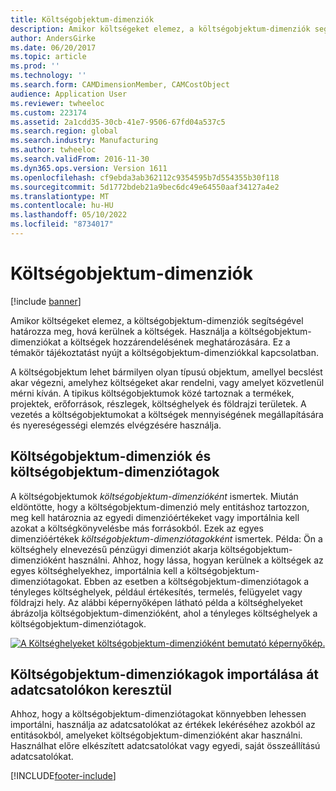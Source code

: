 ```yaml
---
title: Költségobjektum-dimenziók
description: Amikor költségeket elemez, a költségobjektum-dimenziók segítségével határozza meg, hová kerülnek a költségek. Használja a költségobjektum-dimenziókat a költségek hozzárendelésének meghatározására. Ez a témakör tájékoztatást nyújt a költségobjektum-dimenziókkal kapcsolatban.
author: AndersGirke
ms.date: 06/20/2017
ms.topic: article
ms.prod: ''
ms.technology: ''
ms.search.form: CAMDimensionMember, CAMCostObject
audience: Application User
ms.reviewer: twheeloc
ms.custom: 223174
ms.assetid: 2a1cdd35-30cb-41e7-9506-67fd04a537c5
ms.search.region: global
ms.search.industry: Manufacturing
ms.author: twheeloc
ms.search.validFrom: 2016-11-30
ms.dyn365.ops.version: Version 1611
ms.openlocfilehash: cf9ebda3ab362112c9354595b7d554355b30f118
ms.sourcegitcommit: 5d1772bdeb21a9bec6dc49e64550aaf34127a4e2
ms.translationtype: MT
ms.contentlocale: hu-HU
ms.lasthandoff: 05/10/2022
ms.locfileid: "8734017"
---
```

# <a name="cost-object-dimensions"></a>Költségobjektum-dimenziók

[!include [banner](../includes/banner.md)]

Amikor költségeket elemez, a költségobjektum-dimenziók segítségével határozza meg, hová kerülnek a költségek. Használja a költségobjektum-dimenziókat a költségek hozzárendelésének meghatározására. Ez a témakör tájékoztatást nyújt a költségobjektum-dimenziókkal kapcsolatban.

A költségobjektum lehet bármilyen olyan típusú objektum, amellyel becslést akar végezni, amelyhez költségeket akar rendelni, vagy amelyet közvetlenül mérni kíván. A tipikus költségobjektumok közé tartoznak a termékek, projektek, erőforrások, részlegek, költséghelyek és földrajzi területek. A vezetés a költségobjektumokat a költségek mennyiségének megállapítására és nyereségességi elemzés elvégzésére használja.

## <a name="cost-object-dimensions-and-cost-object-dimension-members"></a>Költségobjektum-dimenziók és költségobjektum-dimenziótagok
A költségobjektumok *költségobjektum-dimenzióként* ismertek. Miután eldöntötte, hogy a költségobjektum-dimenzió mely entitáshoz tartozzon, meg kell határoznia az egyedi dimenzióértékeket vagy importálnia kell azokat a költségkönyvelésbe más forrásokból. Ezek az egyes dimenzióértékek *költségobjektum-dimenziótagokként* ismertek. Példa: Ön a költséghely elnevezésű pénzügyi dimenziót akarja költségobjektum-dimenzióként használni. Ahhoz, hogy lássa, hogyan kerülnek a költségek az egyes költséghelyekhez, importálnia kell a költségobjektum-dimenziótagokat. Ebben az esetben a költségobjektum-dimenziótagok a tényleges költséghelyek, például értékesítés, termelés, felügyelet vagy földrajzi hely. Az alábbi képernyőképen látható példa a költséghelyeket ábrázolja költségobjektum-dimenzióként, ahol a tényleges költséghelyek a költségobjektum-dimenziótagok. 

[![A Költséghelyeket költségobjektum-dimenzióként bemutató képernyőkép.](./media/cost-object-dimensions.png)](./media/cost-object-dimensions.png)

## <a name="import-cost-object-dimension-members-through-data-connectors"></a>Költségobjektum-dimenziókagok importálása át adatcsatolókon keresztül
Ahhoz, hogy a költségobjektum-dimenziótagokat könnyebben lehessen importálni, használja az adatcsatolókat az értékek lekéréséhez azokból az entitásokból, amelyeket költségobjektum-dimenzióként akar használni. Használhat előre elkészített adatcsatolókat vagy egyedi, saját összeállítású adatcsatolókat.





[!INCLUDE[footer-include](../../includes/footer-banner.md)]
